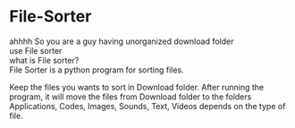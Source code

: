 # File-Sorter
ahhhh So you are a guy having unorganized download folder</br>
use File sorter</br>
what is File sorter?</br>
File Sorter is a python program for sorting files.

Keep the files you wants to sort in Download folder. After running the program, it will move the files from Download folder to the folders Applications, Codes, Images, Sounds, Text, Videos depends on the type of file.

